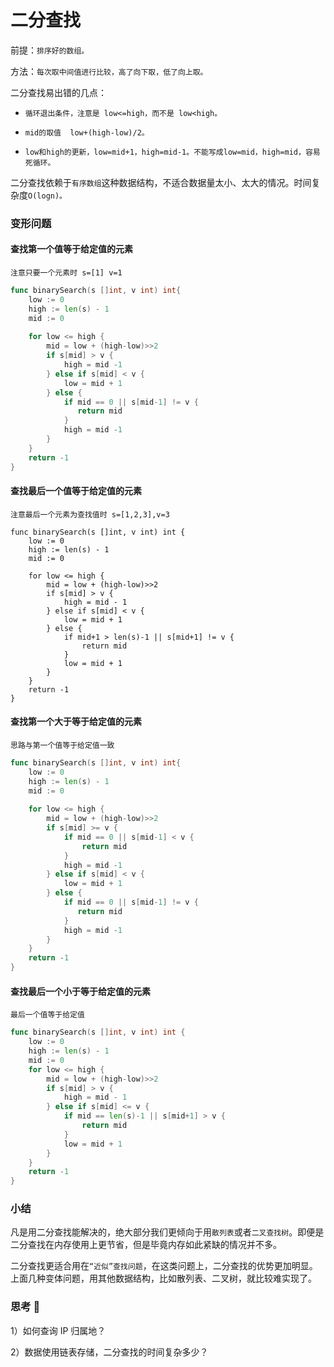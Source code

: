 # 二分查找

前提：`排序好的数组。`

方法：`每次取中间值进行比较，高了向下取，低了向上取。`

二分查找易出错的几点：

* `循环退出条件，注意是 low<=high，而不是 low<high。`

* `mid的取值  low+(high-low)/2。`

* `low和high的更新，low=mid+1，high=mid-1。不能写成low=mid，high=mid，容易死循环。`

二分查找依赖于`有序数组`这种数据结构，不适合数据量太小、太大的情况。时间复杂度`O(logn)。`

### 变形问题

#### 查找第一个值等于给定值的元素

`注意只要一个元素时 s=[1] v=1`

``` Go
func binarySearch(s []int, v int) int{
    low := 0
    high := len(s) - 1
    mid := 0
   
    for low <= high {
        mid = low + (high-low)>>2
        if s[mid] > v {
    	    high = mid -1
     	} else if s[mid] < v {
            low = mid + 1
        } else {
            if mid == 0 || s[mid-1] != v {
               return mid
            }
            high = mid -1
        }
    }
    return -1
}
```

#### 查找最后一个值等于给定值的元素

`注意最后一个元素为查找值时 s=[1,2,3],v=3`

````
func binarySearch(s []int, v int) int {
    low := 0
    high := len(s) - 1
    mid := 0

    for low <= high {
    	mid = low + (high-low)>>2
    	if s[mid] > v {
    		high = mid - 1
    	} else if s[mid] < v {
    		low = mid + 1
    	} else {
    		if mid+1 > len(s)-1 || s[mid+1] != v {
    			return mid
    		}
    		low = mid + 1
    	}
    }
    return -1
}
````

#### 查找第一个大于等于给定值的元素

`思路与第一个值等于给定值一致`

``` Go
func binarySearch(s []int, v int) int{
    low := 0
    high := len(s) - 1
    mid := 0
   
    for low <= high {
        mid = low + (high-low)>>2
        if s[mid] >= v {
    	    if mid == 0 || s[mid-1] < v {
    	    	return mid
            }
            high = mid -1
     	} else if s[mid] < v {
            low = mid + 1
        } else {
            if mid == 0 || s[mid-1] != v {
               return mid
            }
            high = mid -1
        }
    }
    return -1
}
```

#### 查找最后一个小于等于给定值的元素

`最后一个值等于给定值`

``` Go
func binarySearch(s []int, v int) int {
    low := 0
    high := len(s) - 1
    mid := 0
    for low <= high {
    	mid = low + (high-low)>>2
    	if s[mid] > v {
    	    high = mid - 1
    	} else if s[mid] <= v {
    	    if mid == len(s)-1 || s[mid+1] > v {
    	    	return mid
    	    }
    	    low = mid + 1
    	}   
    }
    return -1
}
```

### 小结

凡是用二分查找能解决的，绝大部分我们更倾向于用`散列表`或者`二叉查找树`。即便是二分查找在内存使用上更节省，但是毕竟内存如此紧缺的情况并不多。

二分查找更适合用在`“近似”查找问题`，在这类问题上，二分查找的优势更加明显。上面几种变体问题，用其他数据结构，比如散列表、二叉树，就比较难实现了。

### 思考 🤔

1）如何查询 IP 归属地？

2）数据使用链表存储，二分查找的时间复杂多少？
